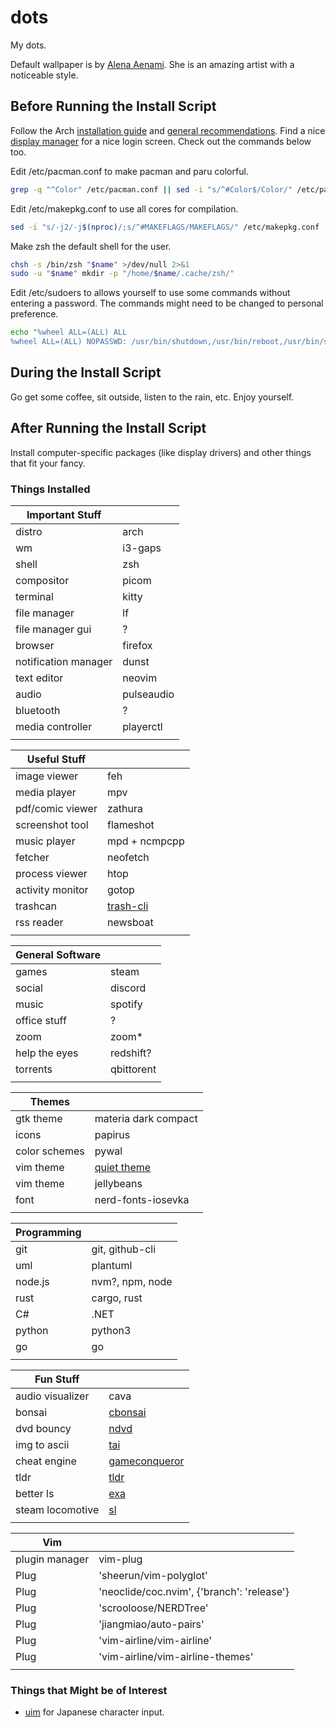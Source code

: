 # dots
 My dots.

Default wallpaper is by [Alena Aenami](https://www.artstation.com/aenamiart). She is an amazing artist with a noticeable style.

## Before Running the Install Script
Follow the Arch [installation guide](https://wiki.archlinux.org/title/Installation_guide) and [general recommendations](https://wiki.archlinux.org/title/General_recommendations). 
Find a nice [display manager](https://wiki.archlinux.org/title/Display_manager) for a nice login screen.
Check out the commands below too.

Edit /etc/pacman.conf to make pacman and paru colorful.
```sh
grep -q "^Color" /etc/pacman.conf || sed -i "s/^#Color$/Color/" /etc/pacman.conf
```

Edit /etc/makepkg.conf to use all cores for compilation.
```sh
sed -i "s/-j2/-j$(nproc)/;s/^#MAKEFLAGS/MAKEFLAGS/" /etc/makepkg.conf
```

Make zsh the default shell for the user.
```sh
chsh -s /bin/zsh "$name" >/dev/null 2>&1
sudo -u "$name" mkdir -p "/home/$name/.cache/zsh/"
```

Edit /etc/sudoers to allows yourself to use some commands without entering a password. The commands might need to be changed to personal preference.
```sh
echo "%wheel ALL=(ALL) ALL
%wheel ALL=(ALL) NOPASSWD: /usr/bin/shutdown,/usr/bin/reboot,/usr/bin/systemctl suspend,/usr/bin/wifi-menu,/usr/bin/mount,/usr/bin/umount,/usr/bin/pacman -Syu,/usr/bin/pacman -Syyu,/usr/bin/systemctl restart NetworkManager,/usr/bin/rc-service NetworkManager restart,/usr/bin/pacman -Syyu --noconfirm,/usr/bin/loadkeys,/usr/bin/paru" >> /etc/sudoers
```

## During the Install Script
Go get some coffee, sit outside, listen to the rain, etc. Enjoy yourself.

## After Running the Install Script
Install computer-specific packages (like display drivers) and other things that fit your fancy.

### Things Installed
 | Important Stuff | |
| - | - |
distro | arch 
wm | i3-gaps
shell | zsh
compositor | picom
terminal | kitty
file manager | lf
file manager gui | ?
browser | firefox
notification manager | dunst
text editor | neovim
audio | pulseaudio
bluetooth | ?
media controller | playerctl
| | |

| Useful Stuff | |
| - | - |
image viewer | feh
media player | mpv
pdf/comic viewer | zathura
screenshot tool | flameshot
music player | mpd + ncmpcpp
fetcher | neofetch
process viewer | htop
activity monitor | gotop
trashcan | [trash-cli](https://github.com/andreafrancia/trash-cli)
rss reader | newsboat
| | |

| General Software | |
| - | - |
games | steam
social | discord
music | spotify
office stuff | ?
zoom | zoom*
help the eyes | redshift?
torrents | qbittorent
| | |

| Themes | |
| - | - |
gtk theme | materia dark compact
icons | papirus
color schemes | pywal
vim theme | [quiet theme](https://github.com/QuietTheme/Vim)
vim theme | jellybeans
font | nerd-fonts-iosevka
| | |

| Programming | |
| - | - |
git | git, github-cli
uml | plantuml
node.js | nvm?, npm, node
rust | cargo, rust
C# | .NET
python | python3
go | go
| | |

| Fun Stuff | |
| - | - |
audio visualizer | cava
bonsai | [cbonsai](https://gitlab.com/jallbrit/cbonsai)
dvd bouncy | [ndvd](https://github.com/lennypeers/ndvd)
img to ascii | [tai](https://github.com/MustafaSalih1993/tai)
cheat engine | [gameconqueror](https://github.com/scanmem/scanmem)
tldr | [tldr](https://github.com/tldr-pages/tldr)
better ls | [exa](https://github.com/ogham/exa)
steam locomotive | [sl](https://github.com/mtoyoda/sl)
| | |

| Vim | |
| - | - |
plugin manager | vim-plug 
Plug | 'sheerun/vim-polyglot'
Plug | 'neoclide/coc.nvim', {'branch': 'release'}
Plug | 'scrooloose/NERDTree'
Plug | 'jiangmiao/auto-pairs'
Plug | 'vim-airline/vim-airline'
Plug | 'vim-airline/vim-airline-themes'
| | |

### Things that Might be of Interest
- [uim](https://wiki.archlinux.org/title/Input_Japanese_using_uim) for Japanese character input.